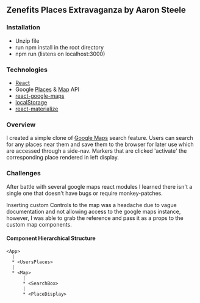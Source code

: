 ## Zenefits Places Extravaganza by Aaron Steele

### Installation 
* Unzip file 
* run npm install in the root directory  
* npm run (listens on localhost:3000)

### Technologies
* [React](https://facebook.github.io/react/)
* Google [Places](https://developers.google.com/places/) & [Map](https://developers.google.com/maps/) API
* [react-google-maps](https://github.com/tomchentw/react-google-maps)
* [localStorage](https://developer.mozilla.org/en-US/docs/Web/API/Storage/LocalStorage)
* [react-materialize](http://react-materialize.github.io/#/)

### Overview
I created a simple clone of [Google Maps](https://www.google.com/maps) search feature. Users can search for any places near them and save them to the browser for later use which are accessed through a side-nav. Markers that are clicked 'activate' the corresponding place rendered in left display. 

### Challenges

After battle with several google maps react modules I learned there isn't a single one that doesn't have bugs or require monkey-patches.

Inserting custom Controls to the map was a headache due to vague documentation and not allowing access to the google maps instance, however, I was able to grab the reference and pass it as a props to the custom map components.

#### Component Hierarchical Structure

``` 
<App>
  |
  * <UsersPlaces>
  |
  * <Map>
      |
      * <SearchBox>
      |
      * <PlaceDisplay>
```
 